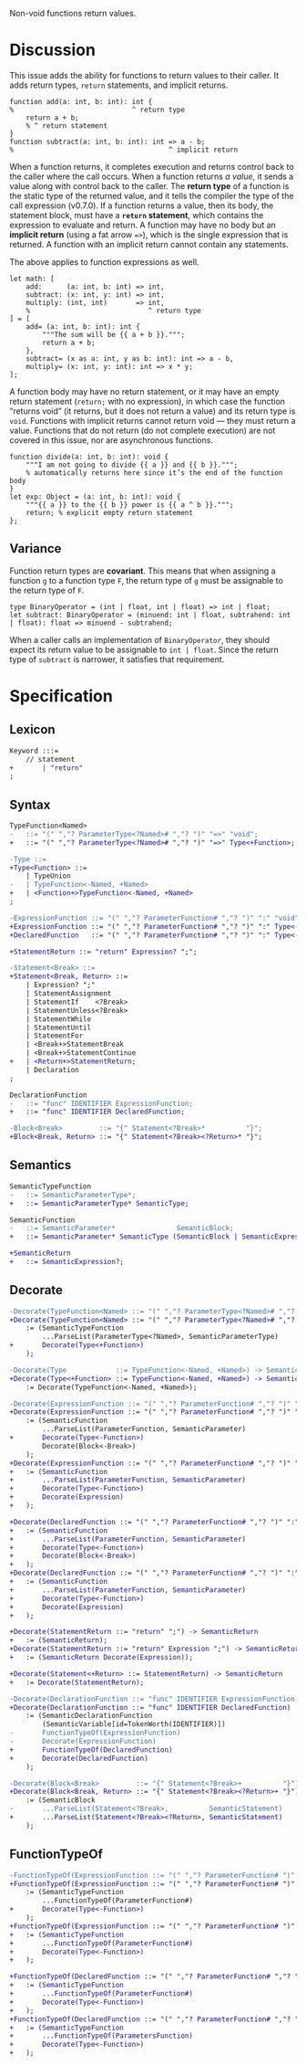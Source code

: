 Non-void functions return values.

# Discussion
This issue adds the ability for functions to return values to their caller. It adds return types, `return` statements, and implicit returns.
```cp
function add(a: int, b: int): int {
%                             ^ return type
	return a + b;
	% ^ return statement
}
function subtract(a: int, b: int): int => a - b;
%                                      ^ implicit return
```

When a function returns, it completes execution and returns control back to the caller where the call occurs. When a function returns *a value*, it sends a value along with control back to the caller. The **return type** of a function is the static type of the returned value, and it tells the compiler the type of the call expression (v0.7.0). If a function returns a value, then its body, the statement block, must have a **`return` statement**, which contains the expression to evaluate and return. A function may have no body but an **implicit return** (using a fat arrow `=>`), which is the single expression that is returned. A function with an implicit return cannot contain any statements.

The above applies to function expressions as well.
```cp
let math: [
	add:      (a: int, b: int) => int,
	subtract: (x: int, y: int) => int,
	multiply: (int, int)       => int,
	%                             ^ return type
] = [
	add= (a: int, b: int): int {
		"""The sum will be {{ a + b }}.""";
		return a + b;
	},
	subtract= (x as a: int, y as b: int): int => a - b,
	multiply= (x: int, y: int): int => x * y;
];
```

A function body may have no return statement, or it may have an empty return statement (`return;` with no expression), in which case the function “returns void” (it returns, but it does not return a value) and its return type is `void`. Functions with implicit returns cannot return void — they must return a value. Functions that do not return (do not complete execution) are not covered in this issue, nor are asynchronous functions.
```cp
function divide(a: int, b: int): void {
	"""I am not going to divide {{ a }} and {{ b }}.""";
	% automatically returns here since it’s the end of the function body
}
let exp: Object = (a: int, b: int): void {
	"""{{ a }} to the {{ b }} power is {{ a ^ b }}.""";
	return; % explicit empty return statement
};
```

## Variance
Function return types are **covariant**. This means that when assigning a function `g` to a function type `F`, the return type of `g` must be assignable to the return type of `F`.
```cp
type BinaryOperator = (int | float, int | float) => int | float;
let subtract: BinaryOperator = (minuend: int | float, subtrahend: int | float): float => minuend - subtrahend;
```
When a caller calls an implementation of `BinaryOperator`, they should expect its return value to be assignable to `int | float`. Since the return type of `subtract` is narrower, it satisfies that requirement.

# Specification

## Lexicon
```diff
Keyword :::=
	// statement
+		| "return"
;
```

## Syntax
```diff
TypeFunction<Named>
-	::= "(" ","? ParameterType<?Named># ","? ")" "=>" "void";
+	::= "(" ","? ParameterType<?Named># ","? ")" "=>" Type<+Function>;

-Type ::=
+Type<Function> ::=
	| TypeUnion
-	| TypeFunction<-Named, +Named>
+	| <Function+>TypeFunction<-Named, +Named>
;

-ExpressionFunction ::= "(" ","? ParameterFunction# ","? ")" ":" "void"           Block<-Break>;
+ExpressionFunction ::= "(" ","? ParameterFunction# ","? ")" ":" Type<-Function> (Block<-Break> | "=>" Expression);
+DeclaredFunction   ::= "(" ","? ParameterFunction# ","? ")" ":" Type<-Function> (Block<-Break> | "=>" Expression ";");

+StatementReturn ::= "return" Expression? ";";

-Statement<Break> ::=
+Statement<Break, Return> ::=
	| Expression? ";"
	| StatementAssignment
	| StatementIf    <?Break>
	| StatementUnless<?Break>
	| StatementWhile
	| StatementUntil
	| StatementFor
	| <Break+>StatementBreak
	| <Break+>StatementContinue
+	| <Return+>StatementReturn;
	| Declaration
;

DeclarationFunction
-	::= "func" IDENTIFIER ExpressionFunction;
+	::= "func" IDENTIFIER DeclaredFunction;

-Block<Break>         ::= "{" Statement<?Break>*          "}";
+Block<Break, Return> ::= "{" Statement<?Break><?Return>* "}";
```

## Semantics
```diff
SemanticTypeFunction
-	::= SemanticParameterType*;
+	::= SemanticParameterType* SemanticType;

SemanticFunction
-	::= SemanticParameter*               SemanticBlock;
+	::= SemanticParameter* SemanticType (SemanticBlock | SemanticExpression);

+SemanticReturn
+	::= SemanticExpression?;
```

## Decorate
```diff
-Decorate(TypeFunction<Named> ::= "(" ","? ParameterType<?Named># ","? ")" "=>" "void")          -> SemanticTypeFunction
+Decorate(TypeFunction<Named> ::= "(" ","? ParameterType<?Named># ","? ")" "=>" Type<+Function>) -> SemanticTypeFunction
	:= (SemanticTypeFunction
		...ParseList(ParameterType<?Named>, SemanticParameterType)
+		Decorate(Type<+Function>)
	);

-Decorate(Type            ::= TypeFunction<-Named, +Named>) -> SemanticTypeFunction
+Decorate(Type<+Function> ::= TypeFunction<-Named, +Named>) -> SemanticTypeFunction
	:= Decorate(TypeFunction<-Named, +Named>);

-Decorate(ExpressionFunction ::= "(" ","? ParameterFunction# ","? ")" ":" "void"          Block<-Break>) -> SemanticFunction
+Decorate(ExpressionFunction ::= "(" ","? ParameterFunction# ","? ")" ":" Type<-Function> Block<-Break>) -> SemanticFunction
	:= (SemanticFunction
		...ParseList(ParameterFunction, SemanticParameter)
+		Decorate(Type<-Function>)
		Decorate(Block<-Break>)
	);
+Decorate(ExpressionFunction ::= "(" ","? ParameterFunction# ","? ")" ":" Type<-Function> "=>" Expression) -> SemanticFunction
+	:= (SemanticFunction
+		...ParseList(ParameterFunction, SemanticParameter)
+		Decorate(Type<-Function>)
+		Decorate(Expression)
+	);

+Decorate(DeclaredFunction ::= "(" ","? ParameterFunction# ","? ")" ":" Type<-Function> Block<-Break>) -> SemanticFunction
+	:= (SemanticFunction
+		...ParseList(ParameterFunction, SemanticParameter)
+		Decorate(Type<-Function>)
+		Decorate(Block<-Break>)
+	);
+Decorate(DeclaredFunction ::= "(" ","? ParameterFunction# ","? ")" ":" Type<-Function> "=>" Expression ";") -> SemanticFunction
+	:= (SemanticFunction
+		...ParseList(ParameterFunction, SemanticParameter)
+		Decorate(Type<-Function>)
+		Decorate(Expression)
+	);

+Decorate(StatementReturn ::= "return" ";") -> SemanticReturn
+	:= (SemanticReturn);
+Decorate(StatementReturn ::= "return" Expression ";") -> SemanticReturn
+	:= (SemanticReturn Decorate(Expression));

+Decorate(Statement<+Return> ::= StatementReturn) -> SemanticReturn
+	:= Decorate(StatementReturn);

-Decorate(DeclarationFunction ::= "func" IDENTIFIER ExpressionFunction) -> SemanticDeclarationFunction
+Decorate(DeclarationFunction ::= "func" IDENTIFIER DeclaredFunction)   -> SemanticDeclarationFunction
	:= (SemanticDeclarationFunction
		(SemanticVariable[id=TokenWorth(IDENTIFIER)])
-		FunctionTypeOf(ExpressionFunction)
-		Decorate(ExpressionFunction)
+		FunctionTypeOf(DeclaredFunction)
+		Decorate(DeclaredFunction)
	);

-Decorate(Block<Break>         ::= "{" Statement<?Break>+          "}") -> SemanticBlock
+Decorate(Block<Break, Return> ::= "{" Statement<?Break><?Return>+ "}") -> SemanticBlock
	:= (SemanticBlock
-		...ParseList(Statement<?Break>,          SemanticStatement)
+		...ParseList(Statement<?Break><?Return>, SemanticStatement)
	);
```

## FunctionTypeOf
```diff
-FunctionTypeOf(ExpressionFunction ::= "(" ","? ParameterFunction# ")" ":" "void"          Block<-Break>) -> SemanticTypeFunction
+FunctionTypeOf(ExpressionFunction ::= "(" ","? ParameterFunction# ")" ":" Type<-Function> Block<-Break>) -> SemanticTypeFunction
	:= (SemanticTypeFunction
		...FunctionTypeOf(ParameterFunction#)
+		Decorate(Type<-Function>)
	);
+FunctionTypeOf(ExpressionFunction ::= "(" ","? ParameterFunction# ")" ":" Type<-Function> "=>" Expression) -> SemanticTypeFunction
+	:= (SemanticTypeFunction
+		...FunctionTypeOf(ParameterFunction#)
+		Decorate(Type<-Function>)
+	);

+FunctionTypeOf(DeclaredFunction ::= "(" ","? ParameterFunction# ","? ")" ":" Type<-Function> Block<-Break>) -> SemanticTypeFunction
+	:= (SemanticTypeFunction
+		...FunctionTypeOf(ParameterFunction#)
+		Decorate(Type<-Function>)
+	);
+FunctionTypeOf(DeclaredFunction ::= "(" ","? ParameterFunction# ","? ")" ":" Type<-Function> "=>" Expression ";") -> SemanticTypeFunction
+	:= (SemanticTypeFunction
+		...FunctionTypeOf(ParametersFunction)
+		Decorate(Type<-Function>)
+	);
```
